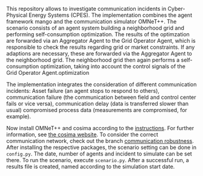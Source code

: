This repository allows to investigate communication incidents in Cyber-Physical Energy Systems (CPES). The implementation combines the agent framework mango and the communication simulator OMNeT++.
The scenario consists of an agent system building a neighborhood grid and performing self-consumption optimization. The results
of the optimzation are forwarded via an Aggregator Agent to the Grid Operator Agent, which is responsible to check the results regarding
grid or market constraints. If any adaptions are necessary, these are forwarded via the Aggregator Agent to the neighborhood grid.
The neighborhood grid then again performs a self-consumption optimization, taking into account the control signals of the Grid Operator Agent.optimization

The implementation integrates the consideration of different communication incidents: Asset failure (an agent stops to respond to others),
communication failure (the communication between field and control center fails or vice versa), communication delay (data is transferred slower than usual)
compromised process data (measurements are compromised, for example).

Now install OMNeT++ and cosima according to the [instructions](https://github.com/OFFIS-DAI/cosima/blob/master/README.md). For further information, see [the cosima website](https://cosima.offis.de/).
To consider the correct communication network, check out the branch [communication robustness](https://github.com/OFFIS-DAI/cosima/tree/communication-robustness).
After installing the respective packages, the scenario setting can be done in `config.py`. The date, number of agents and incident to simulate can be set there.
To run the scenario, execute `scenario.py`.
After a successful run, a results file is created, named according to the simulation start date.

